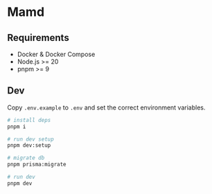 # Mamd

## Requirements

- Docker & Docker Compose
- Node.js >= 20
- pnpm >= 9

## Dev

Copy `.env.example` to `.env` and set the correct environment variables.

```sh
# install deps
pnpm i

# run dev setup
pnpm dev:setup

# migrate db
pnpm prisma:migrate

# run dev
pnpm dev
```
